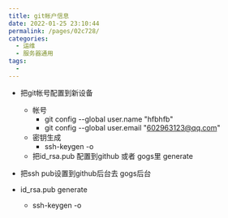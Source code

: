 ```yaml
---
title: git帐户信息
date: 2022-01-25 23:10:44
permalink: /pages/02c728/
categories:
  - 运维
  - 服务器通用
tags:
  - 
---
```




* 把git帐号配置到新设备
  * 帐号
    * git config --global user.name "hfbhfb"
    * git config --global user.email "602963123@qq.com"
  * 密钥生成
    * ssh-keygen -o
  * 把id_rsa.pub 配置到github 或者 gogs里 generate


* 把ssh pub设置到github后台去  gogs后台

* id_rsa.pub generate
  * ssh-keygen -o





